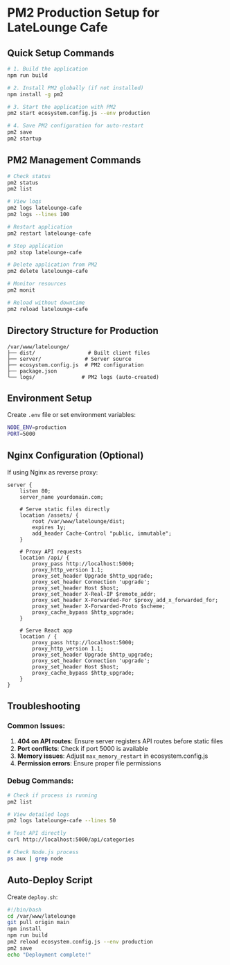 # PM2 Production Setup for LateLounge Cafe

## Quick Setup Commands

```bash
# 1. Build the application
npm run build

# 2. Install PM2 globally (if not installed)
npm install -g pm2

# 3. Start the application with PM2
pm2 start ecosystem.config.js --env production

# 4. Save PM2 configuration for auto-restart
pm2 save
pm2 startup
```

## PM2 Management Commands

```bash
# Check status
pm2 status
pm2 list

# View logs
pm2 logs latelounge-cafe
pm2 logs --lines 100

# Restart application
pm2 restart latelounge-cafe

# Stop application
pm2 stop latelounge-cafe

# Delete application from PM2
pm2 delete latelounge-cafe

# Monitor resources
pm2 monit

# Reload without downtime
pm2 reload latelounge-cafe
```

## Directory Structure for Production

```
/var/www/latelounge/
├── dist/                 # Built client files
├── server/              # Server source
├── ecosystem.config.js  # PM2 configuration
├── package.json
└── logs/               # PM2 logs (auto-created)
```

## Environment Setup

Create `.env` file or set environment variables:
```bash
NODE_ENV=production
PORT=5000
```

## Nginx Configuration (Optional)

If using Nginx as reverse proxy:

```nginx
server {
    listen 80;
    server_name yourdomain.com;

    # Serve static files directly
    location /assets/ {
        root /var/www/latelounge/dist;
        expires 1y;
        add_header Cache-Control "public, immutable";
    }

    # Proxy API requests
    location /api/ {
        proxy_pass http://localhost:5000;
        proxy_http_version 1.1;
        proxy_set_header Upgrade $http_upgrade;
        proxy_set_header Connection 'upgrade';
        proxy_set_header Host $host;
        proxy_set_header X-Real-IP $remote_addr;
        proxy_set_header X-Forwarded-For $proxy_add_x_forwarded_for;
        proxy_set_header X-Forwarded-Proto $scheme;
        proxy_cache_bypass $http_upgrade;
    }

    # Serve React app
    location / {
        proxy_pass http://localhost:5000;
        proxy_http_version 1.1;
        proxy_set_header Upgrade $http_upgrade;
        proxy_set_header Connection 'upgrade';
        proxy_set_header Host $host;
        proxy_cache_bypass $http_upgrade;
    }
}
```

## Troubleshooting

### Common Issues:

1. **404 on API routes**: Ensure server registers API routes before static files
2. **Port conflicts**: Check if port 5000 is available
3. **Memory issues**: Adjust `max_memory_restart` in ecosystem.config.js
4. **Permission errors**: Ensure proper file permissions

### Debug Commands:

```bash
# Check if process is running
pm2 list

# View detailed logs
pm2 logs latelounge-cafe --lines 50

# Test API directly
curl http://localhost:5000/api/categories

# Check Node.js process
ps aux | grep node
```

## Auto-Deploy Script

Create `deploy.sh`:
```bash
#!/bin/bash
cd /var/www/latelounge
git pull origin main
npm install
npm run build
pm2 reload ecosystem.config.js --env production
pm2 save
echo "Deployment complete!"
```